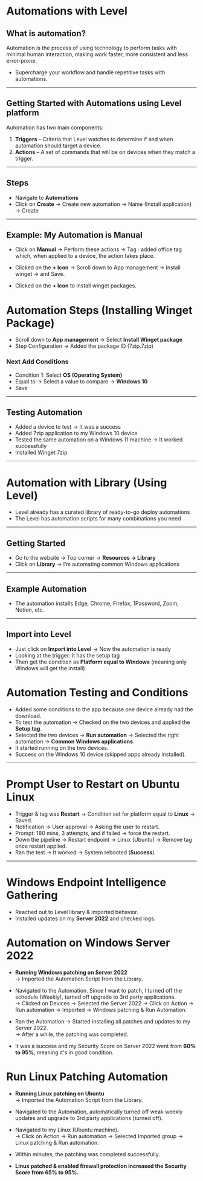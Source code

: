 # Automations with Level

## What is automation?  
Automation is the process of using technology to perform tasks with minimal human interaction, making work faster, more consistent and less error-prone.  

- Supercharge your workflow and handle repetitive tasks with automations.  
---
## Getting Started with Automations using Level platform  

Automation has two main components:  
1. **Triggers** – Criteria that Level watches to determine if and when automation should target a device.  
2. **Actions** – A set of commands that will be on devices when they match a trigger.  
---
## Steps  
- Navigate to **Automations**  
- Click on **Create** → Create new automation → Name (Install application) → Create  
---
## Example: My Automation is Manual  

- Click on **Manual** → Perform these actions → Tag : added office tag which, when applied to a device, the action takes place.  

- Clicked on the **+ Icon** → Scroll down to App management → Install winget → and Save.  
- Clicked on the **+ Icon** to install winget packages.  
# Automation Steps (Installing Winget Package)

- Scroll down to **App management** → Select **Install Winget package**  
- Step Configuration → Added the package ID (7zip.7zip)  
### Next Add Conditions  
- Condition 1: Select **OS (Operating System)**  
- Equal to → Select a value to compare → **Windows 10**  
- Save  
---
## Testing Automation  
- Added a device to test → It was a success  
- Added 7zip application to my Windows 10 device  
- Tested the same automation on a Windows 11 machine → It worked successfully  
- Installed Winget 7zip  
---
# Automation with Library (Using Level)

- Level already has a curated library of ready-to-go deploy automations  
- The Level has automation scripts for many combinations you need  

---

## Getting Started  
- Go to the website → Top corner → **Resources → Library**  
- Click on **Library** → I’m automating common Windows applications  

---

## Example Automation  
- The automation installs Edge, Chrome, Firefox, 1Password, Zoom, Notion, etc.  

---

## Import into Level  
- Just click on **Import into Level** → Now the automation is ready  
- Looking at the trigger: it has the setup tag  
- Then get the condition as **Platform equal to Windows** (meaning only Windows will get the install)  
# Automation Testing and Conditions

- Added some conditions to the app because one device already had the download.  
- To test the automation → Checked on the two devices and applied the **Setup tag**.  
- Selected the two devices → **Run automation** → Selected the right automation → **Common Windows applications**.  
- It started running on the two devices.  
- Success on the Windows 10 device (skipped apps already installed).  

---

# Prompt User to Restart on Ubuntu Linux

- Trigger & tag was **Restart** → Condition set for platform equal to **Linux** → Saved.  
- Notification → User approval → Asking the user to restart.  
- Prompt: 180 mins, 3 attempts, and if failed → force the restart.  
- Down the pipeline → Restart endpoint → Linux (Ubuntu) → Remove tag once restart applied.  
- Ran the test → It worked → System rebooted (**Success**).  

---

# Windows Endpoint Intelligence Gathering

- Reached out to Level library & imported behavior.  
- Installed updates on my **Server 2022** and checked logs.  
# Automation on Windows Server 2022

* **Running Windows patching on Server 2022**  
  -> Imported the Automation Script from the Library.  

* Navigated to the Automation. Since I want to patch, I turned off the schedule (Weekly), turned off upgrade to 3rd party applications.  
  -> Clicked on Devices -> Selected the Server 2022 -> Click on Action -> Run automation -> Imported -> Windows patching & Run Automation.  

* Ran the Automation -> Started installing all patches and updates to my Server 2022.  
  -> After a while, the patching was completed.  

* It was a success and my Security Score on Server 2022 went from **60% to 95%**, meaning it's in good condition.  


# Run Linux Patching Automation

* **Running Linux patching on Ubuntu**  
  -> Imported the Automation Script from the Library.  

* Navigated to the Automation, automatically turned off weak weekly updates and upgrade to 3rd party applications (turned off).  

* Navigated to my Linux (Ubuntu machine).  
  -> Click on Action -> Run automation -> Selected Imported group -> Linux patching & Run automation.  

* Within minutes, the patching was completed successfully.  

* **Linux patched & enabled firewall protection increased the Security Score from 65% to 95%.**
